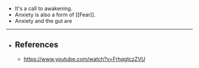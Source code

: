 - It's a call to awakening.
- Anxiety is also a form of [[Fear]].
- Anxiety and the gut are
- ---
- ## References
	- https://www.youtube.com/watch?v=FrhqgtczZVU